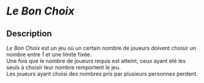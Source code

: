 # *Le Bon Choix*

## Description
*Le Bon Choix* est un jeu où un certain nombre de joueurs doivent choisir un nombre entre 1 et une limite fixée.\
Une fois que le nombre de joueurs requis est atteint, ceux ayant été les seuls à choisir leur nombre remportent le jeu.\
Les joueurs ayant choisi des nombres pris par plusieurs personnes perdent.